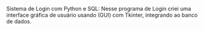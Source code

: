 Sistema de Login com Python e SQL:
Nesse programa de Login criei uma interface gráfica de usuário usando (GUI) com Tkinter, integrando ao banco de dados. 
